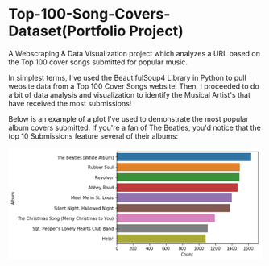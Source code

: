 # Top-100-Song-Covers-Dataset(Portfolio Project)
A Webscraping &amp; Data Visualization project which analyzes a URL based on the Top 100 cover songs submitted for popular music.

In simplest terms, I've used the BeautifulSoup4 Library in Python to pull website data from a Top 100 Cover Songs website. Then, I proceeded to do a bit of data analysis and visualization to identify the Musical Artist's that have received the most submissions!

Below is an example of a plot I've used to demonstrate the most popular album covers submitted. If you're a fan of The Beatles, you'd notice that the top 10 Submissions feature several of their albums:

![Beatles Graph](https://github.com/aladin94/Top-100-Song-Covers-Dataset/blob/master/beatle.jpg)
